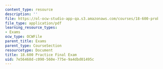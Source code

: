 ```yaml
---
content_type: resource
description: ''
file: https://ol-ocw-studio-app-qa.s3.amazonaws.com/courses/18-600-probability-and-random-variables-fall-2019/7e56468dc090560e775e9a4dbd01495c_MIT18_600F19_prc_final.pdf
file_type: application/pdf
learning_resource_types:
- Exams
ocw_type: OCWFile
parent_title: Exams
parent_type: CourseSection
resourcetype: Document
title: 18.600 Practice Final Exam
uid: 7e56468d-c090-560e-775e-9a4dbd01495c
---
```

